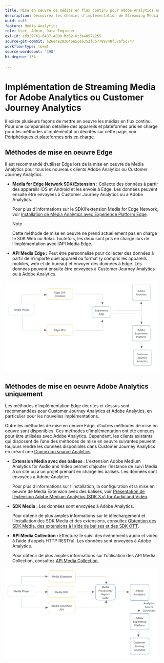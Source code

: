 ```yaml
---
title: Mise en oeuvre de médias en flux continu pour Adobe Analytics ou Customer Journey Analytics
description: Découvrez les chemins d’implémentation de Streaming Media.
uuid: null
feature: Media Analytics
role: User, Admin, Data Engineer
exl-id: ed9297b1-6487-4099-bc62-0c3a40572255
source-git-commit: a26e4e283646e5ceb352f357789748f376f5c747
workflow-type: tm+mt
source-wordcount: '398'
ht-degree: 13%

---
```


# Implémentation de Streaming Media for Adobe Analytics ou Customer Journey Analytics

Il existe plusieurs façons de mettre en oeuvre les médias en flux continu. Pour une comparaison détaillée des appareils et plateformes pris en charge pour les méthodes d’implémentation décrites sur cette page, voir [Périphériques et plateformes pris en charge](/help/getting-started/supported-devices.md).

## Méthodes de mise en oeuvre Edge

Il est recommandé d’utiliser Edge lors de la mise en oeuvre de Media Analytics pour tous les nouveaux clients Adobe Analytics ou Customer Journey Analytics.

* **Media for Edge Network SDK/Extension :** Collecte des données à partir des appareils iOS et Android et les envoie à Edge. Les données peuvent ensuite être envoyées à Customer Journey Analytics ou à Adobe Analytics.

  Pour plus d’informations sur le SDK/l’extension Media for Edge Network, voir [Installation de Media Analytics avec Experience Platform Edge](/help/implementation/edge/implementation-edge.md).

  >[!NOTE]
  >
  >Cette méthode de mise en oeuvre ne prend actuellement pas en charge le SDK Web ou Roku. Toutefois, les deux sont pris en charge lors de l’implémentation avec l’API Media Edge.

* **API Media Edge :** Peut être personnalisé pour collecter des données à partir de n’importe quel appareil ou format (y compris les appareils mobiles, web et de bureau) et envoyer des données à Edge. Les données peuvent ensuite être envoyées à Customer Journey Analytics ou à Adobe Analytics.

  <!-- For more information about the Media Edge API, see (link to John's docs when they're ready) -->

![Workflow CJA](assets/cja-implementation.png)

## Méthodes de mise en oeuvre Adobe Analytics uniquement

Les méthodes d’implémentation Edge décrites ci-dessus sont recommandées pour Customer Journey Analytics et Adobe Analytics, en particulier pour les nouvelles implémentations.

Outre les méthodes de mise en oeuvre Edge, d’autres méthodes de mise en oeuvre sont disponibles. Ces méthodes d’implémentation ont été conçues pour être utilisées avec Adobe Analytics. Cependant, les clients existants qui disposent de l’une des méthodes de mise en oeuvre suivantes peuvent toujours rendre les données disponibles dans Customer Journey Analytics en créant une [Connexion source Analytics](https://experienceleague.adobe.com/docs/experience-platform/sources/ui-tutorials/create/adobe-applications/analytics.html?lang=fr).

* **Extension Media avec des balises :** L’extension Adobe Medium Analytics for Audio and Video permet d’ajouter l’instance de suivi Media à un site ou à un projet prenant en charge les balises. Les données sont envoyées à Adobe Analytics.

  Pour plus d’informations sur l’installation, la configuration et la mise en oeuvre de Media Extension avec des balises, voir [Présentation de l’extension Adobe Medium Analytics (SDK 3.x) for Audio and Video](https://experienceleague.adobe.com/docs/experience-platform/tags/extensions/client/media-analytics-3x/overview.html).

* **SDK Media :**  Les données sont envoyées à Adobe Analytics.

  Pour obtenir de plus amples informations sur le téléchargement et l’installation des SDK Media et des extensions, consultez [Obtention des SDK Media, des extensions à l’aide de balises et des SDK OTT](/help/getting-started/download-sdks.md).

* **API Media Collection :** Effectuez le suivi des événements audio et vidéo à l’aide d’appels HTTP RESTful. Les données sont envoyées à Adobe Analytics.

  Pour obtenir de plus amples informations sur l’utilisation des API Media Collection, consultez [API Media Collection](media-collection-api/mc-api-overview.md).


![Processus Analytics](assets/analytics-implementation.png)

<!--
(Not sure if we need the following paragraph and graphic. Paragraph is somewhat redundant with the intro paragraph of this article)
Choose the implementation method depending on the supported platforms. Some players are not supported by the Media SDKs or the Adobe Experience Platform Media Extensions. The Media Collection APIs provide a way to support those players. For information on supported devices, see [Supported devices and platforms](/help/getting-started/supported-devices.md).

![Media Flow](media-sdk/assets/choose-media-flow2.png)
-->
